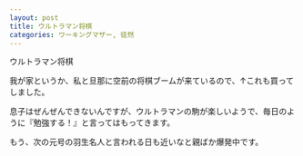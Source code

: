 ```yaml
---
layout: post
title: ウルトラマン将棋
categories: ワーキングマザー, 徒然
---
```


ウルトラマン将棋

我が家というか、私と旦那に空前の将棋ブームが来ているので、↑これも買ってしました。

息子はぜんぜんできないんですが、ウルトラマンの駒が楽しいようで、毎日のように『勉強する！』と言ってはもってきます。

もう、次の元号の羽生名人と言われる日も近いなと親ばか爆発中です。

